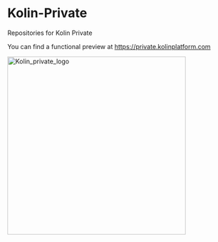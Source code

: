 # Kolin-Private
Repositories for Kolin Private

You can find a functional preview at https://private.kolinplatform.com

<a href="https://private.kolinplatform.com"> <img source="https://raw.githubusercontent.com/Kolinplatform/Kolin-Private/master/images/Kolin-private-logo.png" alt="Kolin_private_logo" height="400" width="400"></a>
